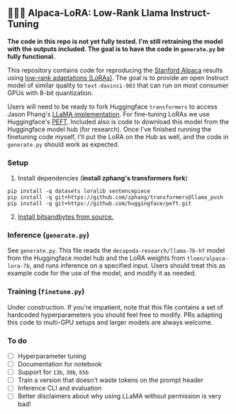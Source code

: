 ## 🦙🌲🤏 Alpaca-LoRA: Low-Rank Llama Instruct-Tuning

**The code in this repo is not yet fully tested. I'm still retraining the model with the outputs included. The goal is to have the code in `generate.py` be fully functional.**

This repository contains code for reproducing the [Stanford Alpaca](https://github.com/tatsu-lab/stanford_alpaca) results using [low-rank adaptations (LoRAs)](https://arxiv.org/pdf/2106.09685.pdf).
The goal is to provide an open Instruct model of similar quality to `text-davinci-003` that can run on most consumer GPUs with 8-bit quantization.

Users will need to be ready to fork Huggingface `transformers` to access Jason Phang's [LLaMA implementation](https://github.com/huggingface/transformers/pull/21955).
For fine-tuning LoRAs we use Huggingface's [PEFT](https://github.com/huggingface/peft).
Included also is code to download this model from the Huggingface model hub (for research).
Once I've finished running the finetuning code myself, I'll put the LoRA on the Hub as well, and the code in `generate.py` should work as expected.

### Setup

1. Install dependencies (**install zphang's transformers fork**)

```
pip install -q datasets loralib sentencepiece
pip install -q git+https://github.com/zphang/transformers@llama_push
pip install -q git+https://github.com/huggingface/peft.git
```

2. [Install bitsandbytes from source.](https://github.com/TimDettmers/bitsandbytes/blob/main/compile_from_source.md)

### Inference (`generate.py`)

See `generate.py`. This file reads the `decapoda-research/llama-7b-hf` model from the Huggingface model hub and the LoRA weights from `tloen/alpaca-lora-7b`, and runs inference on a specified input. Users should treat this as example code for the use of the model, and modify it as needed.

### Training (`finetune.py`)

Under construction. If you're impatient, note that this file contains a set of hardcoded hyperparameters you should feel free to modify.
PRs adapting this code to multi-GPU setups and larger models are always welcome.

### To do

- [ ] Hyperparameter tuning
- [ ] Documentation for notebook
- [ ] Support for `13b`, `30b`, `65b`
- [ ] Train a version that doesn't waste tokens on the prompt header
- [ ] Inference CLI and evaluation
- [ ] Better disclaimers about why using LLaMA without permission is very bad!
